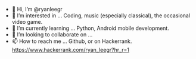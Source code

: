 - 👋 Hi, I’m @ryanleegr
- 👀 I’m interested in ... Coding, music (especially classical), the occasional video game.
- 🌱 I’m currently learning ... Python, Android mobile development.
- 💞️ I’m looking to collaborate on ...
- 📫 How to reach me ... Github, or on Hackerrank. https://www.hackerrank.com/ryan_leegr?hr_r=1

<!---
ryanleegr/ryanleegr is a ✨ special ✨ repository because its `README.md` (this file) appears on your GitHub profile.
You can click the Preview link to take a look at your changes.
--->
